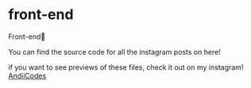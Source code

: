 # front-end
Front-end🚀

You can find the source code for all the instagram posts on here!

if you want to see previews of these files, check it out on my instagram! <a href="instagram.com/AndiiCodes">AndiiCodes</a>

